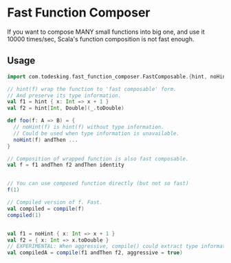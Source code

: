 # Fast Function Composer

If you want to compose MANY small functions into big one, and use it 10000 times/sec,
Scala's function composition is not fast enough.

## Usage

```scala
import com.todesking.fast_function_composer.FastComposable.{hint, noHint, compile}

// hint(f) wrap the function to 'fast composable' form.
// And preserve its type information.
val f1 = hint { x: Int => x + 1 }
val f2 = hint[Int, Double](_.toDouble)

def foo(f: A => B) = {
  // noHint(f) is hint(f) without type information.
  // Could be used when type information is unavailable.
  noHint(f) andThen ...
}

// Composition of wrapped function is also fast composable.
val f = f1 andThen f2 andThen identity


// You can use composed function directly (but not so fast)
f(1)

// Compiled version of f. Fast.
val compiled = compile(f)
compiled(1)


val f1 = noHint { x: Int => x + 1 }
val f2 = { x: Int => x.toDouble }
// EXPERIMENTAL: When aggressive, compile() could extract type information from native function.
val compiledA = compile(f1 andThen f2, aggressive = true)

```
